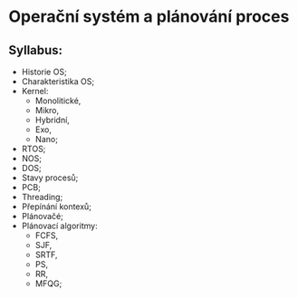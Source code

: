 # Operační systém a plánování proces

## Syllabus:

- Historie OS;
- Charakteristika OS;
- Kernel:
    - Monolitické,
    - Mikro,
    - Hybridní,
    - Exo,
    - Nano;
- RTOS;
- NOS;
- DOS;
- Stavy procesů;
- PCB;
- Threading;
- Přepínání kontexů;
- Plánovačé;
- Plánovací algoritmy:
    - FCFS,
    - SJF,
    - SRTF,
    - PS,
    - RR,
    - MFQG;